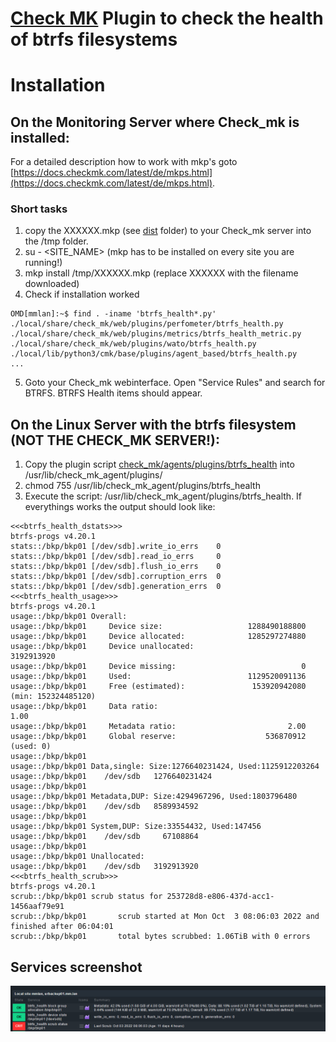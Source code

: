 # [Check MK](https://checkmk.com) Plugin to check the health of btrfs filesystems

# Installation

## On the Monitoring Server where Check_mk is installed:
For a detailed description how to work with mkp's goto [https://docs.checkmk.com/latest/de/mkps.html](https://docs.checkmk.com/latest/de/mkps.html).

### Short tasks
1. copy the XXXXXX.mkp (see [dist](dist) folder) to your Check_mk server into the /tmp folder.
2. su - <SITE_NAME> (mkp has to be installed on every site you are running!)
3. mkp install /tmp/XXXXXX.mkp (replace XXXXXX with the filename downloaded)
4. Check if installation worked
```
OMD[mmlan]:~$ find . -iname 'btrfs_health*.py'
./local/share/check_mk/web/plugins/perfometer/btrfs_health.py
./local/share/check_mk/web/plugins/metrics/btrfs_health_metric.py
./local/share/check_mk/web/plugins/wato/btrfs_health.py
./local/lib/python3/cmk/base/plugins/agent_based/btrfs_health.py
...
```
5. Goto your Check_mk webinterface. Open "Service Rules" and search for BTRFS. BTRFS Health items should appear.

## On the Linux Server with the btrfs filesystem (NOT THE CHECK_MK SERVER!):
1. Copy the plugin script [check_mk/agents/plugins/btrfs_health](check_mk/agents/plugins/btrfs_health) into /usr/lib/check_mk_agent/plugins/
2. chmod 755 /usr/lib/check_mk_agent/plugins/btrfs_health
3. Execute the script: /usr/lib/check_mk_agent/plugins/btrfs_health. If everythings works the output should look like:
```
<<<btrfs_health_dstats>>>
btrfs-progs v4.20.1
stats::/bkp/bkp01 [/dev/sdb].write_io_errs    0
stats::/bkp/bkp01 [/dev/sdb].read_io_errs     0
stats::/bkp/bkp01 [/dev/sdb].flush_io_errs    0
stats::/bkp/bkp01 [/dev/sdb].corruption_errs  0
stats::/bkp/bkp01 [/dev/sdb].generation_errs  0
<<<btrfs_health_usage>>>
btrfs-progs v4.20.1
usage::/bkp/bkp01 Overall:
usage::/bkp/bkp01     Device size:                   1288490188800
usage::/bkp/bkp01     Device allocated:              1285297274880
usage::/bkp/bkp01     Device unallocated:                       3192913920
usage::/bkp/bkp01     Device missing:                            0
usage::/bkp/bkp01     Used:                          1129520091136
usage::/bkp/bkp01     Free (estimated):               153920942080      (min: 152324485120)
usage::/bkp/bkp01     Data ratio:                                     1.00
usage::/bkp/bkp01     Metadata ratio:                         2.00
usage::/bkp/bkp01     Global reserve:                    536870912      (used: 0)
usage::/bkp/bkp01
usage::/bkp/bkp01 Data,single: Size:1276640231424, Used:1125912203264
usage::/bkp/bkp01    /dev/sdb   1276640231424
usage::/bkp/bkp01
usage::/bkp/bkp01 Metadata,DUP: Size:4294967296, Used:1803796480
usage::/bkp/bkp01    /dev/sdb   8589934592
usage::/bkp/bkp01
usage::/bkp/bkp01 System,DUP: Size:33554432, Used:147456
usage::/bkp/bkp01    /dev/sdb     67108864
usage::/bkp/bkp01
usage::/bkp/bkp01 Unallocated:
usage::/bkp/bkp01    /dev/sdb   3192913920
<<<btrfs_health_scrub>>>
btrfs-progs v4.20.1
scrub::/bkp/bkp01 scrub status for 253728d8-e806-437d-acc1-1456aaf79e91
scrub::/bkp/bkp01       scrub started at Mon Oct  3 08:06:03 2022 and finished after 06:04:01
scrub::/bkp/bkp01       total bytes scrubbed: 1.06TiB with 0 errors
```

## Services screenshot
![](docs/example-services-screenshot.png)

